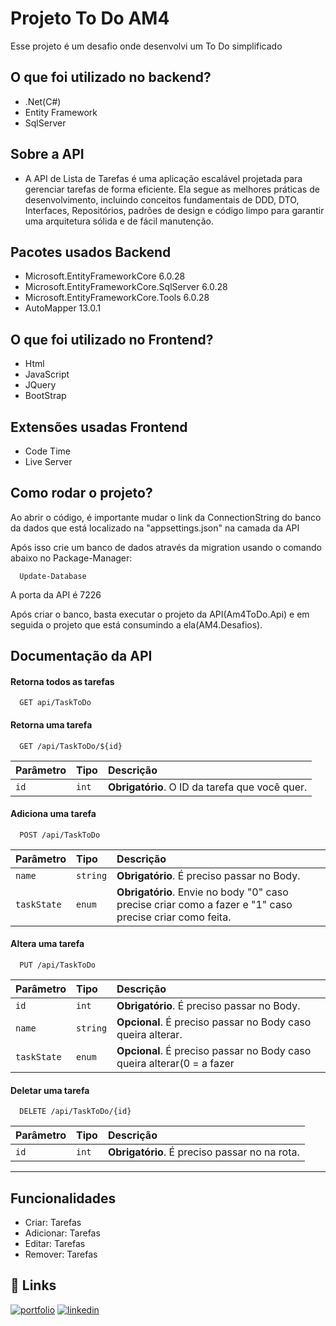 # Projeto To Do AM4

Esse projeto é um desafio onde desenvolvi um To Do simplificado

## O que foi utilizado no backend?

- .Net(C#)
- Entity Framework
- SqlServer

## Sobre a API

- A API de Lista de Tarefas é uma aplicação escalável projetada para gerenciar tarefas de forma eficiente. Ela segue as melhores práticas de desenvolvimento, incluindo conceitos fundamentais de DDD, DTO, Interfaces, Repositórios, padrões de design e código limpo para garantir uma arquitetura sólida e de fácil manutenção.

## Pacotes usados Backend

- Microsoft.EntityFrameworkCore 6.0.28
- Microsoft.EntityFrameworkCore.SqlServer 6.0.28
- Microsoft.EntityFrameworkCore.Tools 6.0.28
- AutoMapper 13.0.1

## O que foi utilizado no Frontend?

- Html
- JavaScript
- JQuery
- BootStrap

## Extensões usadas Frontend

- Code Time
- Live Server

## Como rodar o projeto?

Ao abrir o código, é importante mudar o link da ConnectionString do banco da dados que está localizado na "appsettings.json" na camada da API

Após isso crie um banco de dados através da migration usando o comando abaixo no Package-Manager:

```
  Update-Database
```

A porta da API é 7226

Após criar o banco, basta executar o projeto da API(Am4ToDo.Api) e em seguida o projeto que está consumindo a ela(AM4.Desafios).

## Documentação da API

#### Retorna todos as tarefas

```http
  GET api/TaskToDo
```

#### Retorna uma tarefa

```http
  GET /api/TaskToDo/${id}
```

| Parâmetro   | Tipo     | Descrição                                         |
| :---------- | :------- | :------------------------------------------------ |
| `id`        | `int`    | **Obrigatório**. O ID da tarefa que você quer.    |

#### Adiciona uma tarefa

```http
  POST /api/TaskToDo

```

| Parâmetro   | Tipo     | Descrição                                                                                             |
| :---------- | :------- | :-----------------------------------------                                                            |
| `name`      | `string` | **Obrigatório**. É preciso passar no Body.                                                            |
| `taskState` | `enum` | **Obrigatório**. Envie no body "0" caso precise criar como a fazer e "1" caso precise criar como feita. |

#### Altera uma tarefa

```http
  PUT /api/TaskToDo

```

| Parâmetro   | Tipo     | Descrição                                                                             |
| :---------- | :------- | :---------------------------------------------------------------------------------    |
| `id`        | `int`    | **Obrigatório**. É preciso passar no Body.                                            |
| `name`      | `string` | **Opcional**. É preciso passar no Body caso queira alterar.                           |
| `taskState` | `enum`   | **Opcional**. É preciso passar no Body caso queira alterar(0 = a fazer | 1 = Feito).  |

#### Deletar uma tarefa

```http
  DELETE /api/TaskToDo/{id}

```

| Parâmetro | Tipo  | Descrição                                     |
| :-------- | :---- | :-------------------------------------------- |
| `id`      | `int` | **Obrigatório**. É preciso passar no na rota. |

---

## Funcionalidades

- Criar: Tarefas
- Adicionar: Tarefas
- Editar: Tarefas
- Remover: Tarefas


## 🔗 Links

[![portfolio](https://img.shields.io/badge/my_portfolio-000?style=for-the-badge&logo=ko-fi&logoColor=white)](https://github.com/gabrielbritog)
[![linkedin](https://img.shields.io/badge/linkedin-0A66C2?style=for-the-badge&logo=linkedin&logoColor=white)](https://www.linkedin.com/in/gabriel-caetano-a06880140/)


